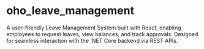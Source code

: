 # oho_leave_management
A user-friendly Leave Management System built with React, enabling employees to request leaves, view balances, and track approvals. Designed for seamless interaction with the .NET Core backend via REST APIs.

